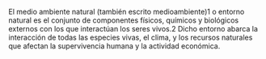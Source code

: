 El medio ambiente natural (también escrito medioambiente)1​ o entorno natural es el conjunto de componentes físicos, químicos y biológicos externos con los que interactúan los seres vivos.2​ Dicho entorno abarca la interacción de todas las especies vivas, el clima, 
y los recursos naturales que afectan la supervivencia humana y la actividad económica.
